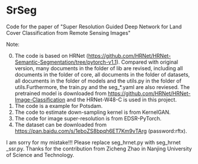 # SrSeg
Code for the paper of "Super Resolution Guided Deep Network for Land Cover Classification from Remote Sensing Images"



Note:

0. The code is based on HRNet (https://github.com/HRNet/HRNet-Semantic-Segmentation/tree/pytorch-v1.1). Compared with original version, many documents in the folder of lib are revised, including all documents in the folder of core, all documents in the folder of datasets, all documents in the folder of models and the utils.py in the folder of utils.Furthermore, the train.py and the seg_*.yaml are also reviesed. The pretrained model is downloaded from https://github.com/HRNet/HRNet-Image-Classification and the HRNet-W48-C is used in this project.
1. The code is a example for Potsdam.
2. The code to estimate down-sampling kernel is from KernelGAN.
3. The code for image super-resolution is from EDSR-PyTorch.
4. The dataset can be downloaded from https://pan.baidu.com/s/1eboZS8bpqh6ET7Km9vTArg (password:rftx).



I am sorry for my mistake!!! Please replace seg_hrnet.py with seg_hrnet _ssr.py. Thanks for the contribution from Zicheng Zhao in Nanjing University of Science and Technology.
